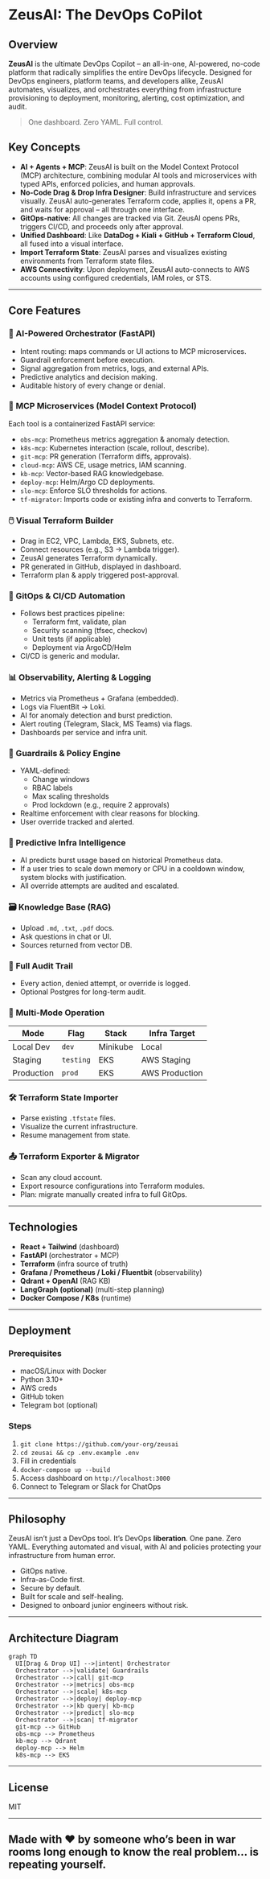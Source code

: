# ZeusAI: The DevOps CoPilot

## Overview
**ZeusAI** is the ultimate DevOps Copilot – an all-in-one, AI-powered, no-code platform that radically simplifies the entire DevOps lifecycle. Designed for DevOps engineers, platform teams, and developers alike, ZeusAI automates, visualizes, and orchestrates everything from infrastructure provisioning to deployment, monitoring, alerting, cost optimization, and audit.

> One dashboard. Zero YAML. Full control.

## Key Concepts

- **AI + Agents + MCP**: ZeusAI is built on the Model Context Protocol (MCP) architecture, combining modular AI tools and microservices with typed APIs, enforced policies, and human approvals.
- **No-Code Drag & Drop Infra Designer**: Build infrastructure and services visually. ZeusAI auto-generates Terraform code, applies it, opens a PR, and waits for approval – all through one interface.
- **GitOps-native**: All changes are tracked via Git. ZeusAI opens PRs, triggers CI/CD, and proceeds only after approval.
- **Unified Dashboard**: Like **DataDog + Kiali + GitHub + Terraform Cloud**, all fused into a visual interface.
- **Import Terraform State**: ZeusAI parses and visualizes existing environments from Terraform state files.
- **AWS Connectivity**: Upon deployment, ZeusAI auto-connects to AWS accounts using configured credentials, IAM roles, or STS.

---

## Core Features

### 🧠 AI-Powered Orchestrator (FastAPI)
- Intent routing: maps commands or UI actions to MCP microservices.
- Guardrail enforcement before execution.
- Signal aggregation from metrics, logs, and external APIs.
- Predictive analytics and decision making.
- Auditable history of every change or denial.

### 🧩 MCP Microservices (Model Context Protocol)
Each tool is a containerized FastAPI service:
- `obs-mcp`: Prometheus metrics aggregation & anomaly detection.
- `k8s-mcp`: Kubernetes interaction (scale, rollout, describe).
- `git-mcp`: PR generation (Terraform diffs, approvals).
- `cloud-mcp`: AWS CE, usage metrics, IAM scanning.
- `kb-mcp`: Vector-based RAG knowledgebase.
- `deploy-mcp`: Helm/Argo CD deployments.
- `slo-mcp`: Enforce SLO thresholds for actions.
- `tf-migrator`: Imports code or existing infra and converts to Terraform.

### 🖱️ Visual Terraform Builder
- Drag in EC2, VPC, Lambda, EKS, Subnets, etc.
- Connect resources (e.g., S3 → Lambda trigger).
- ZeusAI generates Terraform dynamically.
- PR generated in GitHub, displayed in dashboard.
- Terraform plan & apply triggered post-approval.

### 🔁 GitOps & CI/CD Automation
- Follows best practices pipeline:
  - Terraform fmt, validate, plan
  - Security scanning (tfsec, checkov)
  - Unit tests (if applicable)
  - Deployment via ArgoCD/Helm
- CI/CD is generic and modular.

### 📊 Observability, Alerting & Logging
- Metrics via Prometheus + Grafana (embedded).
- Logs via FluentBit → Loki.
- AI for anomaly detection and burst prediction.
- Alert routing (Telegram, Slack, MS Teams) via flags.
- Dashboards per service and infra unit.

### 🔐 Guardrails & Policy Engine
- YAML-defined:
  - Change windows
  - RBAC labels
  - Max scaling thresholds
  - Prod lockdown (e.g., require 2 approvals)
- Realtime enforcement with clear reasons for blocking.
- User override tracked and alerted.

### 🧠 Predictive Infra Intelligence
- AI predicts burst usage based on historical Prometheus data.
- If a user tries to scale down memory or CPU in a cooldown window, system blocks with justification.
- All override attempts are audited and escalated.

### 🗃️ Knowledge Base (RAG)
- Upload `.md`, `.txt`, `.pdf` docs.
- Ask questions in chat or UI.
- Sources returned from vector DB.

### 🧾 Full Audit Trail
- Every action, denied attempt, or override is logged.
- Optional Postgres for long-term audit.

### 🧳 Multi-Mode Operation
| Mode        | Flag       | Stack      | Infra Target     |
|-------------|------------|------------|------------------|
| Local Dev   | `dev`      | Minikube   | Local             |
| Staging     | `testing`  | EKS        | AWS Staging       |
| Production  | `prod`     | EKS        | AWS Production    |

### 🛠 Terraform State Importer
- Parse existing `.tfstate` files.
- Visualize the current infrastructure.
- Resume management from state.

### 📤 Terraform Exporter & Migrator
- Scan any cloud account.
- Export resource configurations into Terraform modules.
- Plan: migrate manually created infra to full GitOps.

---

## Technologies
- **React + Tailwind** (dashboard)
- **FastAPI** (orchestrator + MCP)
- **Terraform** (infra source of truth)
- **Grafana / Prometheus / Loki / Fluentbit** (observability)
- **Qdrant + OpenAI** (RAG KB)
- **LangGraph (optional)** (multi-step planning)
- **Docker Compose / K8s** (runtime)

---

## Deployment

### Prerequisites
- macOS/Linux with Docker
- Python 3.10+
- AWS creds
- GitHub token
- Telegram bot (optional)

### Steps
1. `git clone https://github.com/your-org/zeusai`
2. `cd zeusai && cp .env.example .env`
3. Fill in credentials
4. `docker-compose up --build`
5. Access dashboard on `http://localhost:3000`
6. Connect to Telegram or Slack for ChatOps

---

## Philosophy
ZeusAI isn’t just a DevOps tool. It’s DevOps **liberation**. One pane. Zero YAML. Everything automated and visual, with AI and policies protecting your infrastructure from human error.

- GitOps native.
- Infra-as-Code first.
- Secure by default.
- Built for scale and self-healing.
- Designed to onboard junior engineers without risk.

---

## Architecture Diagram
```mermaid
graph TD
  UI[Drag & Drop UI] -->|intent| Orchestrator
  Orchestrator -->|validate| Guardrails
  Orchestrator -->|call| git-mcp
  Orchestrator -->|metrics| obs-mcp
  Orchestrator -->|scale| k8s-mcp
  Orchestrator -->|deploy| deploy-mcp
  Orchestrator -->|kb query| kb-mcp
  Orchestrator -->|predict| slo-mcp
  Orchestrator -->|scan| tf-migrator
  git-mcp --> GitHub
  obs-mcp --> Prometheus
  kb-mcp --> Qdrant
  deploy-mcp --> Helm
  k8s-mcp --> EKS
```

---

## License
MIT

---

## Made with ❤️ by someone who’s been in war rooms long enough to know the real problem… is repeating yourself.
